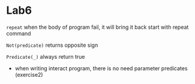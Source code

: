 
# Lab6 

```repeat``` when the body of program fail, it will bring it back start with repeat command 

```Not(predicate)``` returns opposite sign 

```Predicate(_)``` always return true 

- when writing interact program, there is no need parameter predicates (exercise2)